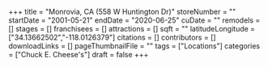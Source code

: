 +++
title = "Monrovia, CA (558 W Huntington Dr)"
storeNumber = ""
startDate = "2001-05-21"
endDate = "2020-06-25"
cuDate = ""
remodels = []
stages = []
franchisees = []
attractions = []
sqft = ""
latitudeLongitude = ["34.13662502","-118.0126379"]
citations = []
contributors = []
downloadLinks = []
pageThumbnailFile = ""
tags = ["Locations"]
categories = ["Chuck E. Cheese's"]
draft = false
+++
